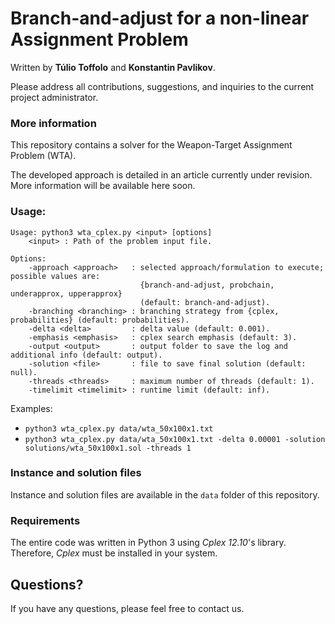 # Branch-and-adjust for a non-linear Assignment Problem

Written by **Túlio Toffolo** and **Konstantin Pavlikov**.

Please address all contributions, suggestions, and inquiries to the current project administrator.

### More information

This repository contains a solver for the Weapon-Target Assignment Problem (WTA). 

The developed approach is detailed in an article currently under revision. More information will be available here soon.

<!--
To cite the code or the paper, please use the following bibtex:

```bib
@article{AndersenPavlikovToffolo2020,
  author = "Alexandre Colaers Andersen and Konstantin Pavlikov and T\'{u}lio Angelo Machado Toffolo",
  title = "Weapon-Target Assignment Problem: Exact and Approximate Solution Algorithms",
  journal = "?",
  volume = "?",
  number = "?",
  pages = "?--?",
  year = "2020",
  DOI ="?"
}
```
-->

### Usage:

```text
Usage: python3 wta_cplex.py <input> [options]
    <input> : Path of the problem input file.

Options:
    -approach <approach>   : selected approach/formulation to execute; possible values are:
                             {branch-and-adjust, probchain, underapprox, upperapprox}
                             (default: branch-and-adjust).
    -branching <branching> : branching strategy from {cplex, probabilities} (default: probabilities).
    -delta <delta>         : delta value (default: 0.001).
    -emphasis <emphasis>   : cplex search emphasis (default: 3).
    -output <output>       : output folder to save the log and additional info (default: output).
    -solution <file>       : file to save final solution (default: null).
    -threads <threads>     : maximum number of threads (default: 1).
    -timelimit <timelimit> : runtime limit (default: inf).
```

Examples:
- ``python3 wta_cplex.py data/wta_50x100x1.txt``
- ``python3 wta_cplex.py data/wta_50x100x1.txt -delta 0.00001 -solution solutions/wta_50x100x1.sol -threads 1``

### Instance and solution files

Instance and solution files are available in the ``data`` folder of this repository.

### Requirements

The entire code was written in Python 3 using *Cplex 12.10*'s library. Therefore, *Cplex* must be installed in your system.

## Questions?

If you have any questions, please feel free to contact us.

